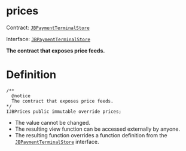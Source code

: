 # prices

Contract: [`JBPaymentTerminalStore`](../)​‌

Interface: [`JBPaymentTerminalStore`](../../../interfaces/ijbpaymentterminalstore.md)

**The contract that exposes price feeds.**

# Definition

```solidity
/** 
  @notice 
  The contract that exposes price feeds.
*/
IJBPrices public immutable override prices;
```

* The value cannot be changed.
* The resulting view function can be accessed externally by anyone.
* The resulting function overrides a function definition from the [`JBPaymentTerminalStore`](../../../interfaces/ijbpaymentterminalstore.md) interface.
